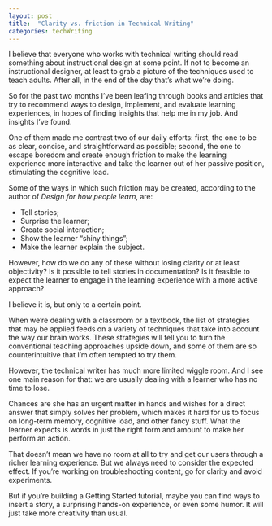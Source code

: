 ```yaml
---
layout: post
title:  "Clarity vs. friction in Technical Writing"
categories: techWriting
---
```


I believe that everyone who works with technical writing should read something about instructional design at some point. If not to become an instructional designer, at least to grab a picture of the techniques used to teach adults. After all, in the end of the day that’s what we’re doing.

So for the past two months I’ve been leafing through books and articles that try to recommend ways to design, implement, and evaluate learning experiences, in hopes of finding insights that help me in my job. And insights I’ve found.

One of them made me contrast two of our daily efforts: first, the one to be as clear, concise, and straightforward as possible; second, the one to escape boredom and create enough friction to make the learning experience more interactive and take the learner out of her passive position, stimulating the cognitive load.

Some of the ways in which such friction may be created, according to the author of *Design for how people learn*, are:
- Tell stories;
- Surprise the learner;
- Create social interaction;
- Show the learner “shiny things”;
- Make the learner explain the subject.

However, how do we do any of these without losing clarity or at least objectivity? Is it possible to tell stories in documentation? Is it feasible to expect the learner to engage in the learning experience with a more active approach?

I believe it is, but only to a certain point.

When we’re dealing with a classroom or a textbook, the list of strategies that may be applied feeds on a variety of techniques that take into account the way our brain works. These strategies will tell you to turn the conventional teaching approaches upside down, and some of them are so counterintuitive that I’m often tempted to try them.

However, the technical writer has much more limited wiggle room. And I see one main reason for that: we are usually dealing with a learner who has no time to lose.

Chances are she has an urgent matter in hands and wishes for a direct answer that simply solves her problem, which makes it hard for us to focus on long-term memory, cognitive load, and other fancy stuff. What the learner expects is words in just the right form and amount to make her perform an action.

That doesn’t mean we have no room at all to try and get our users through a richer learning experience. But we always need to consider the expected effect. If you’re working on troubleshooting content, go for clarity and avoid experiments.

But if you’re building a Getting Started tutorial, maybe you can find ways to insert a story, a surprising hands-on experience, or even some humor. It will just take more creativity than usual.